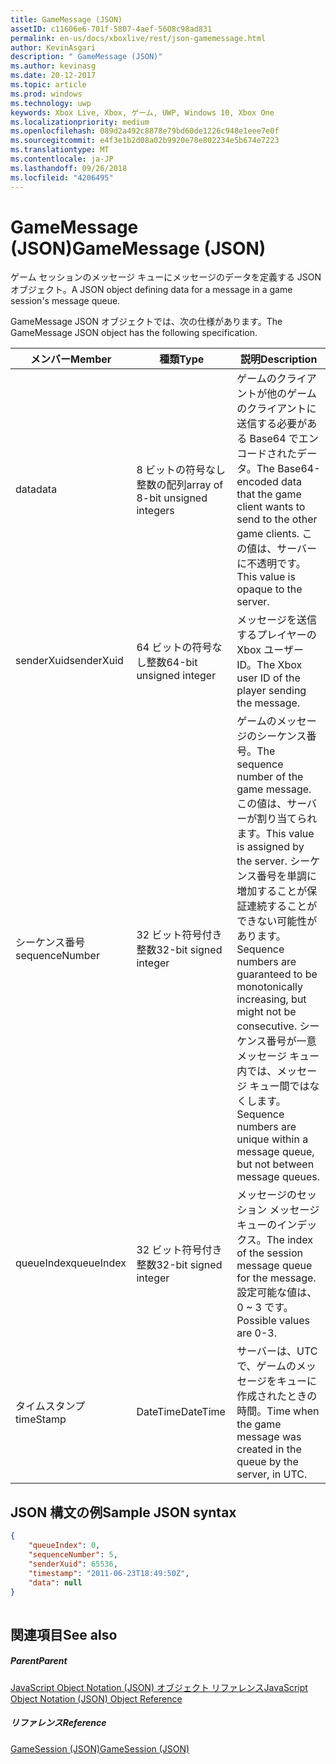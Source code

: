 ```yaml
---
title: GameMessage (JSON)
assetID: c11606e6-701f-5807-4aef-5608c98ad831
permalink: en-us/docs/xboxlive/rest/json-gamemessage.html
author: KevinAsgari
description: " GameMessage (JSON)"
ms.author: kevinasg
ms.date: 20-12-2017
ms.topic: article
ms.prod: windows
ms.technology: uwp
keywords: Xbox Live, Xbox, ゲーム, UWP, Windows 10, Xbox One
ms.localizationpriority: medium
ms.openlocfilehash: 089d2a492c8878e79bd60de1226c948e1eee7e0f
ms.sourcegitcommit: e4f3e1b2d08a02b9920e78e802234e5b674e7223
ms.translationtype: MT
ms.contentlocale: ja-JP
ms.lasthandoff: 09/26/2018
ms.locfileid: "4206495"
---
```

# <a name="gamemessage-json"></a><span data-ttu-id="756b4-104">GameMessage (JSON)</span><span class="sxs-lookup"><span data-stu-id="756b4-104">GameMessage (JSON)</span></span>
<span data-ttu-id="756b4-105">ゲーム セッションのメッセージ キューにメッセージのデータを定義する JSON オブジェクト。</span><span class="sxs-lookup"><span data-stu-id="756b4-105">A JSON object defining data for a message in a game session's message queue.</span></span> 
<a id="ID4EN"></a>

  
 
<span data-ttu-id="756b4-106">GameMessage JSON オブジェクトでは、次の仕様があります。</span><span class="sxs-lookup"><span data-stu-id="756b4-106">The GameMessage JSON object has the following specification.</span></span>
 
| <span data-ttu-id="756b4-107">メンバー</span><span class="sxs-lookup"><span data-stu-id="756b4-107">Member</span></span>| <span data-ttu-id="756b4-108">種類</span><span class="sxs-lookup"><span data-stu-id="756b4-108">Type</span></span>| <span data-ttu-id="756b4-109">説明</span><span class="sxs-lookup"><span data-stu-id="756b4-109">Description</span></span>| 
| --- | --- | --- | 
| <span data-ttu-id="756b4-110">data</span><span class="sxs-lookup"><span data-stu-id="756b4-110">data</span></span>| <span data-ttu-id="756b4-111">8 ビットの符号なし整数の配列</span><span class="sxs-lookup"><span data-stu-id="756b4-111">array of 8-bit unsigned integers</span></span>| <span data-ttu-id="756b4-112">ゲームのクライアントが他のゲームのクライアントに送信する必要がある Base64 でエンコードされたデータ。</span><span class="sxs-lookup"><span data-stu-id="756b4-112">The Base64-encoded data that the game client wants to send to the other game clients.</span></span> <span data-ttu-id="756b4-113">この値は、サーバーに不透明です。</span><span class="sxs-lookup"><span data-stu-id="756b4-113">This value is opaque to the server.</span></span> | 
| <span data-ttu-id="756b4-114">senderXuid</span><span class="sxs-lookup"><span data-stu-id="756b4-114">senderXuid</span></span>| <span data-ttu-id="756b4-115">64 ビットの符号なし整数</span><span class="sxs-lookup"><span data-stu-id="756b4-115">64-bit unsigned integer</span></span>| <span data-ttu-id="756b4-116">メッセージを送信するプレイヤーの Xbox ユーザー ID。</span><span class="sxs-lookup"><span data-stu-id="756b4-116">The Xbox user ID of the player sending the message.</span></span> | 
| <span data-ttu-id="756b4-117">シーケンス番号</span><span class="sxs-lookup"><span data-stu-id="756b4-117">sequenceNumber</span></span>| <span data-ttu-id="756b4-118">32 ビット符号付き整数</span><span class="sxs-lookup"><span data-stu-id="756b4-118">32-bit signed integer</span></span>| <span data-ttu-id="756b4-119">ゲームのメッセージのシーケンス番号。</span><span class="sxs-lookup"><span data-stu-id="756b4-119">The sequence number of the game message.</span></span> <span data-ttu-id="756b4-120">この値は、サーバーが割り当てられます。</span><span class="sxs-lookup"><span data-stu-id="756b4-120">This value is assigned by the server.</span></span> <span data-ttu-id="756b4-121">シーケンス番号を単調に増加することが保証連続することができない可能性があります。</span><span class="sxs-lookup"><span data-stu-id="756b4-121">Sequence numbers are guaranteed to be monotonically increasing, but might not be consecutive.</span></span> <span data-ttu-id="756b4-122">シーケンス番号が一意メッセージ キュー内では、メッセージ キュー間ではなくします。</span><span class="sxs-lookup"><span data-stu-id="756b4-122">Sequence numbers are unique within a message queue, but not between message queues.</span></span> | 
| <span data-ttu-id="756b4-123">queueIndex</span><span class="sxs-lookup"><span data-stu-id="756b4-123">queueIndex</span></span>| <span data-ttu-id="756b4-124">32 ビット符号付き整数</span><span class="sxs-lookup"><span data-stu-id="756b4-124">32-bit signed integer</span></span>| <span data-ttu-id="756b4-125">メッセージのセッション メッセージ キューのインデックス。</span><span class="sxs-lookup"><span data-stu-id="756b4-125">The index of the session message queue for the message.</span></span> <span data-ttu-id="756b4-126">設定可能な値は、0 ~ 3 です。</span><span class="sxs-lookup"><span data-stu-id="756b4-126">Possible values are 0-3.</span></span>| 
| <span data-ttu-id="756b4-127">タイムスタンプ</span><span class="sxs-lookup"><span data-stu-id="756b4-127">timeStamp</span></span>| <span data-ttu-id="756b4-128">DateTime</span><span class="sxs-lookup"><span data-stu-id="756b4-128">DateTime</span></span>| <span data-ttu-id="756b4-129">サーバーは、UTC で、ゲームのメッセージをキューに作成されたときの時間。</span><span class="sxs-lookup"><span data-stu-id="756b4-129">Time when the game message was created in the queue by the server, in UTC.</span></span> | 
  
<a id="ID4ERC"></a>

 
## <a name="sample-json-syntax"></a><span data-ttu-id="756b4-130">JSON 構文の例</span><span class="sxs-lookup"><span data-stu-id="756b4-130">Sample JSON syntax</span></span>
 

```json
{
    "queueIndex": 0,
    "sequenceNumber": 5,
    "senderXuid": 65536,
    "timestamp": "2011-06-23T18:49:50Z",
    "data": null
}
    
```

  
<a id="ID4E1C"></a>

 
## <a name="see-also"></a><span data-ttu-id="756b4-131">関連項目</span><span class="sxs-lookup"><span data-stu-id="756b4-131">See also</span></span>
 
<a id="ID4E3C"></a>

 
##### <a name="parent"></a><span data-ttu-id="756b4-132">Parent</span><span class="sxs-lookup"><span data-stu-id="756b4-132">Parent</span></span> 

[<span data-ttu-id="756b4-133">JavaScript Object Notation (JSON) オブジェクト リファレンス</span><span class="sxs-lookup"><span data-stu-id="756b4-133">JavaScript Object Notation (JSON) Object Reference</span></span>](atoc-xboxlivews-reference-json.md)

  
<a id="ID4EGD"></a>

 
##### <a name="reference"></a><span data-ttu-id="756b4-134">リファレンス</span><span class="sxs-lookup"><span data-stu-id="756b4-134">Reference</span></span> 

[<span data-ttu-id="756b4-135">GameSession (JSON)</span><span class="sxs-lookup"><span data-stu-id="756b4-135">GameSession (JSON)</span></span>](json-gamesession.md)

   